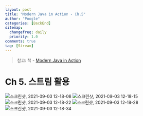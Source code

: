 ```yaml
---
layout: post
title: "Modern Java in Action - Ch.5"
author: "Poogle"
categories: [BackEnd]
sitemap:
  changefreq: daily
  priority: 1.0
comments: true
tag: [Stream]
---
```


> 참고:
책 - [Modern Java in Action](http://www.yes24.com/Product/Goods/77125987?OzSrank=1)

# Ch 5. 스트림 활용


![스크린샷, 2021-09-03 12-18-08](https://user-images.githubusercontent.com/58318786/131945593-56c68630-d9f1-48fa-a16b-b462fbfb2dd6.png)
![스크린샷, 2021-09-03 12-18-15](https://user-images.githubusercontent.com/58318786/131945595-5a09a208-9b10-4f29-a02d-1bb196f0c6fe.png)
![스크린샷, 2021-09-03 12-18-22](https://user-images.githubusercontent.com/58318786/131945598-80d464ee-3752-4113-895c-61d22e28996a.png)
![스크린샷, 2021-09-03 12-18-28](https://user-images.githubusercontent.com/58318786/131945601-faf6b88f-f20b-4d3a-8a00-4f63b8750a2a.png)
![스크린샷, 2021-09-03 12-18-34](https://user-images.githubusercontent.com/58318786/131945603-77fb1d9a-72b9-449d-b5be-6f024d088a13.png)
